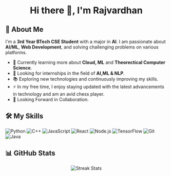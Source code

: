 <h1 align="center">Hi there 👋, I'm Rajvardhan</h1>

## 🚀 About Me
I'm a **3rd Year BTech CSE Student** with a major in **AI**. I am passionate about **AI/ML**, **Web Development**, and solving challenging problems on various platforms.

- 🌱 Currently learning more about **Cloud, ML** and **Theorectical Computer Science**.
- 💼 Looking for internships in the field of **AI,ML & NLP**.
- 📚 Exploring new technologies and continuously improving my skills.
- ⚡ In my free time, I enjoy staying updated with the latest advancements in technology and am an avid chess player.
- 👯 Looking Forward in Collaboration.
## 🛠️ My Skills
![Python](https://img.shields.io/badge/-Python-05122A?style=flat&logo=python)
![C++](https://img.shields.io/badge/-C++-05122A?style=flat&logo=cplusplus)
![JavaScript](https://img.shields.io/badge/-JavaScript-05122A?style=flat&logo=javascript)
![React](https://img.shields.io/badge/-React-05122A?style=flat&logo=react)
![Node.js](https://img.shields.io/badge/-Node.js-05122A?style=flat&logo=node.js)
![TensorFlow](https://img.shields.io/badge/-TensorFlow-05122A?style=flat&logo=tensorflow)
![Git](https://img.shields.io/badge/-Git-05122A?style=flat&logo=git)
![Java](https://img.shields.io/badge/-Java-05122A?style=flat&logo=java)

## 📊 GitHub Stats
<div align="center">
  <img src="https://github-readme-streak-stats.herokuapp.com/?user=RajV95&theme=radical" alt="Streak Stats"/>
</div>


<!--
## 🏆 Achievements
![LeetCode Stats](https://leetcode.card.workers.dev/RajV95?theme=dark)
<!--
![Streak Stats](https://github-readme-streak-stats.herokuapp.com/?user=RajV95&theme=radical)
**RajV95/RajV95** is a ✨ _special_ ✨ repository because its `README.md` (this file) appears on your GitHub profile.

Here are some ideas to get you started:

- 🔭 I’m currently working on ...
- 🌱 I’m currently learning ...
- 👯 I’m looking to collaborate on ...
- 🤔 I’m looking for help with ...
- 💬 Ask me about ...
- 📫 How to reach me: ...
- 😄 Pronouns: ...
- ⚡ Fun fact: ...
-->

